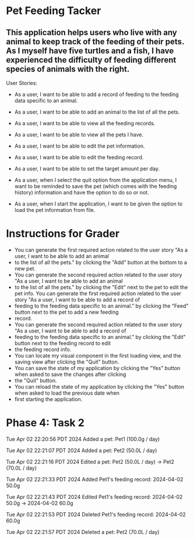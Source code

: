 # Pet Feeding Tacker

## This application helps users who live with any animal to keep track of the feeding of their pets. As I myself have five turtles and a fish, I have experienced the difficulty of feeding different species of animals with the right.

User Stories:
- As a user, I want to be able to add a record of feeding to the feeding data specific to an animal.
- As a user, I want to be able to add an animal to the list of all the pets.
- As a user, I want to be able to view all the feeding records.
- As a user, I want to be able to view all the pets I have.
- As a user, I want to be able to edit the pet information.
- As a user, I want to be able to edit the feeding record.
- As a user, I want to be able to set the target amount per day.

- As a user, when I select the quit option from the application menu, I want to be reminded to save 
  the pet (which comes with the feeding history) information and have the option to do so or not.
- As a user, when I start the application, I want to be given the option to load the pet information from file.

# Instructions for Grader

- You can generate the first required action related to the user story "As a user, I want to be able to add an animal 
- to the list of all the pets." by clicking the "Add" button at the bottom to a new pet.
- You can generate the second required action related to the user story "As a user, I want to be able to add an animal
- to the list of all the pets." by clicking the "Edit" next to the pet to edit the pet info.
  You can generate the first required action related to the user story "As a user, I want to be able to add a record of 
- feeding to the feeding data specific to an animal." by clicking the "Feed" button next to the pet to add a new feeding 
- record.
- You can generate the second required action related to the user story "As a user, I want to be able to add a record of
- feeding to the feeding data specific to an animal." by clicking the "Edit" button next to the feeding record to edit
- the feeding record info.
- You can locate my visual component in the first loading view, and the saving view after clicking the "Quit" button.
- You can save the state of my application by clicking the "Yes" button when asked to save the changes after clicking
- the "Quit" button.
- You can reload the state of my application by clicking the "Yes" button when asked to load the previous date when
- first starting the application.

# Phase 4: Task 2
Tue Apr 02 22:20:56 PDT 2024
Added a pet: Pet1 (100.0g / day)

Tue Apr 02 22:21:07 PDT 2024
Added a pet: Pet2 (50.0L / day)

Tue Apr 02 22:21:16 PDT 2024
Edited a pet: Pet2 (50.0L / day) -> Pet2 (70.0L / day)

Tue Apr 02 22:21:33 PDT 2024
Added Pet1's feeding record: 2024-04-02 50.0g

Tue Apr 02 22:21:43 PDT 2024
Edited Pet1's feeding record: 2024-04-02 50.0g -> 2024-04-02 60.0g

Tue Apr 02 22:21:53 PDT 2024
Deleted Pet1's feeding record: 2024-04-02 60.0g

Tue Apr 02 22:21:57 PDT 2024
Deleted a pet: Pet2 (70.0L / day)
